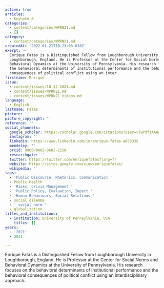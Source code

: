 ```yaml
---
active: true
articles:
  - Keynote 8
categories:
  - content/categories/WPRN21.md
  - []
category:
  - content/categories/WPRN21.md
createdAt: '2022-01-21T10:23:03.810Z'
exerpt: >-
  Enrique Fatas is a Distinguished Fellow from Loughborough University in
  Loughborough, England. He is Professor at the Center for Social Norms and
  Behavioral Dynamics at the University of Pennsylvania. His research focuses on
  the behavioral determinants of institutional performance and the behavioral
  consequences of political conflict using an inter
firstname: Enrique
issue:
  - content/issues/10-12-2021.md
  - content/issues/WPRN21.md
  - content/issues/WPRN21 Videos.md
language:
  - English
lastname: Fatas
picture: ''
picture_copyright: ''
reference: ''
social_channels:
  google_scholar: https://scholar.google.com/citations?user=vlwPdfsAAAAJ&hl=en
  instagram: ''
  linkedin: https://www.linkedin.com/in/enrique-fatas-a838338
  mendeley: ''
  orcid: 0000-0002-0603-2156
  researchgate: ''
  twitter: https://twitter.com/enriquefatas?lang=fr
  website: https://sites.google.com/view/enriquefatas/
  wikipedia: ''
tags:
  - 'Public Discourse, Rhetorics, Communication '
  - Public Health
  - 'Risks, Crisis Management '
  - 'Public Policy, Evaluation, Impact '
  - 'Human Behaviours, Social Relations '
  - social dilemma
  - ' social norm '
  - globalization
titles_and_institutions:
  - institution: University of Pennsylvania, USA
    titles: []
years:
  - '2021'
  - 2021

---
```

Enrique Fatas is a Distinguished Fellow from Loughborough University in Loughborough, England. He is Professor at the Center for Social Norms and Behavioral Dynamics at the University of Pennsylvania. His research focuses on the behavioral determinants of institutional performance and the behavioral consequences of political conflict using an interdisciplinary approach.
